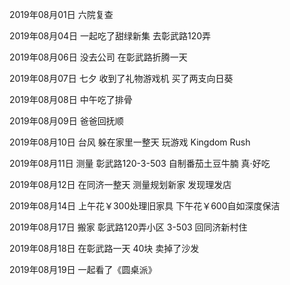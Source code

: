 2019年08月01日
六院复查

2019年08月04日
一起吃了甜绿新集
去彰武路120弄

2019年08月06日
没去公司 在彰武路折腾一天

2019年08月07日
七夕
收到了礼物游戏机
买了两支向日葵

2019年08月08日
中午吃了排骨

2019年08月09日
爸爸回抚顺

2019年08月10日
台风 躲在家里一整天
玩游戏 Kingdom Rush

2019年08月11日
测量 彰武路120-3-503
自制番茄土豆牛腩 真·好吃

2019年08月12日
在同济一整天
测量规划新家
发现理发店

2019年08月14日
上午花￥300处理旧家具
下午花￥600自如深度保洁

2019年08月17日
搬家 彰武路120弄小区 3-503
回同济新村住

2019年08月18日
在彰武路一天
40块 卖掉了沙发

2019年08月19日
一起看了《圆桌派》



